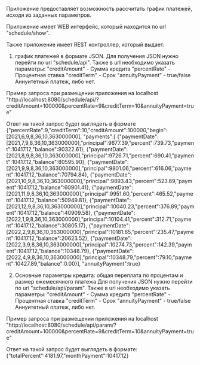 Приложение предоставляет возможность рассчитать график платежей, исходя из заданных параметров.

Приложение имеет WEB интерфейс, который находится по url "schedule/show".

Также приложение имеет REST контроллер, который выдает: 

1. график платежей в формате JSON.
Для получения JSON нужно перейти по url "schedule/api". Также в url необходимо указать параметры:
"creditAmount" - Сумма кредита
"percentRate" - Процентная ставка
"creditTerm" - Срок
"annuityPayment" - true/false Аннуитетный платеж, либо нет.

Пример запроса при размещении приложения на localhost 
"http://localhost:8080/schedule/api/?creditAmount=100000&percentRate=9&creditTerm=10&annuityPayment=true"

Ответ на такой запрос будет выглядеть в формате 
{"percentRate":9,"creditTerm":10,"creditAmount":100000,"begin":[2021,6,9,8,36,10,363000000],
"payments":[
{"paymentDate":[2021,7,9,8,36,10,363000000],"principal":9677.39,"percent":739.73,"payment":10417.12,"balance":90322.61},
{"paymentDate":[2021,8,9,8,36,10,363000000],"principal":9726.71,"percent":690.41,"payment":10417.12,"balance":80595.90},
{"paymentDate":[2021,9,9,8,36,10,363000000],"principal":9801.06,"percent":616.06,"payment":10417.12,"balance":70794.84},
{"paymentDate":[2021,10,9,8,36,10,363000000],"principal":9893.43,"percent":523.69,"payment":10417.12,"balance":60901.41},
{"paymentDate":[2021,11,9,8,36,10,363000000],"principal":9951.60,"percent":465.52,"payment":10417.12,"balance":50949.81},
{"paymentDate":[2021,12,9,8,36,10,363000000],"principal":10040.23,"percent":376.89,"payment":10417.12,"balance":40909.58},
{"paymentDate":[2022,1,9,8,36,10,363000000],"principal":10104.41,"percent":312.71,"payment":10417.12,"balance":30805.17},
{"paymentDate":[2022,2,9,8,36,10,363000000],"principal":10181.65,"percent":235.47,"payment":10417.12,"balance":20623.52},
{"paymentDate":[2022,3,9,8,36,10,363000000],"principal":10274.73,"percent":142.39,"payment":10417.12,"balance":10348.79},
{"paymentDate":[2022,4,9,8,36,10,363000000],"principal":10348.79,"percent":79.10,"payment":10427.89,"balance":0.00}],
"annuityPayment":true}

2. Основные параметры кредита: общая переплата по процентам и размер ежемесячного платежа
   Для получения JSON нужно перейти по url "schedule/api/param". Также в url необходимо указать параметры:
   "creditAmount" - Сумма кредита
   "percentRate" - Процентная ставка
   "creditTerm" - Срок
   "annuityPayment" - true/false Аннуитетный платеж, либо нет.

Пример запроса при размещении приложения на localhost
"http://localhost:8080/schedule/api/param/?creditAmount=100000&percentRate=9&creditTerm=10&annuityPayment=true"

Ответ на такой запрос будет выглядеть в формате:
{"totalPercent":4181.97,"monthPayment":10417.12}
